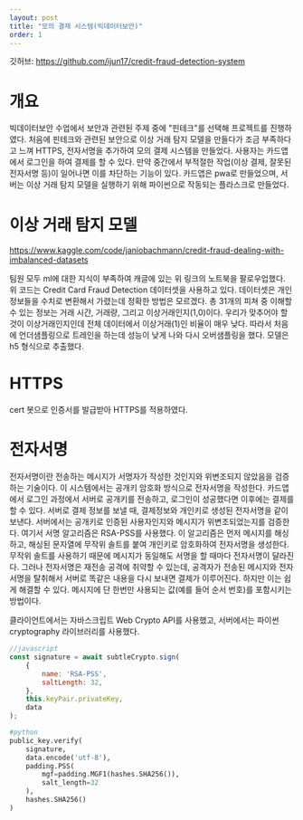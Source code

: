 ```yaml
---
layout: post
title: "모의 결제 시스템(빅데이터보안)"
order: 1
---
```


깃허브: <https://github.com/ijun17/credit-fraud-detection-system>

# 개요

빅데이터보안 수업에서 보안과 관련된 주제 중에 "핀테크"를 선택해 프로젝트를 진행하였다. 처음에 핀테크와 관련된 보안으로 이상 거래 탐지 모델을 만들다가 조금 부족하다고 느껴 HTTPS, 전자서명을 추가하여 모의 결제 시스템을 만들었다. 사용자는 카드앱에서 로그인을 하여 결제를 할 수 있다. 만약 중간에서 부적절한 작업(이상 결제, 잘못된 전자서명 등)이 일어나면 이를 차단하는 기능이 있다. 카드앱은 pwa로 만들었으며, 서버는 이상 거래 탐지 모델을 실행하기 위해 파이썬으로 작동되는 플라스크로 만들었다. 

# 이상 거래 탐지 모델

<https://www.kaggle.com/code/janiobachmann/credit-fraud-dealing-with-imbalanced-datasets>

팀원 모두 ml에 대한 지식이 부족하여 캐글에 있는 위 링크의 노트북을 팔로우업했다. 위 코드는 Credit Card Fraud Detection 데이터셋을 사용하고 있다. 데이터셋은 개인정보들을 수치로 변환해서 가렸는데 정확한 방법은 모르겠다. 총 31개의 피쳐 중 이해할 수 있는 정보는 거래 시간, 거래량, 그리고 이상거래인지(1,0)이다. 우리가 맞추어야 할 것이 이상거래인지인데 전체 데이터에서 이상거래(1)인 비율이 매우 낮다. 따라서 처음에 언더샘플링으로 트레인을 하는데 성능이 낮게 나와 다시 오버샘플링을 했다. 모델은 h5 형식으로 추출했다.

# HTTPS

cert 봇으로 인증서를 발급받아 HTTPS를 적용하였다. 

# 전자서명

전자서명이란 전송하는 메시지가 서명자가 작성한 것인지와 위변조되지 않았음을 검증하는 기술이다. 이 시스템에서는 공개키 암호화 방식으로 전자서명을 작성한다. 카드앱에서 로그인 과정에서 서버로 공개키를 전송하고, 로그인이 성공했다면 이후에는 결제를 할 수 있다. 서버로 결제 정보를 보낼 때, 결제정보와 개인키로 생성된 전자서명을 같이 보낸다. 서버에서는 공개키로 인증된 사용자인지와 메시지가 위변조되었는지를 검증한다. 여기서 서명 알고리즘은 RSA-PSS를 사용했다. 이 알고리즘은 먼저 메시지를 해싱하고, 해싱된 문자열에 무작위 솔트를 붙여 개인키로 암호화하여 전자서명을 생성한다. 무작위 솔트를 사용하기 때문에 메시지가 동일해도 서명을 할 때마다 전자서명이 달라진다. 그러나 전자서명은 재전송 공격에 취약할 수 있는데, 공격자가 전송된 메시지와 전자서명을 탈취해서 서버로 똑같은 내용을 다시 보내면 결제가 이루어진다. 하지만 이는 쉽게 해결할 수 있다. 메시지에 단 한번만 사용되는 값(예를 들어 순서 번호)를 포함시키는 방법이다. 

클라이언트에서는 자바스크립트 Web Crypto API를 사용했고, 서버에서는 파이썬 cryptography 라이브러리를 사용했다. 

```js
//javascript
const signature = await subtleCrypto.sign(
    {
        name: 'RSA-PSS',
        saltLength: 32,
    },
    this.keyPair.privateKey,
    data
);
```

```py
#python
public_key.verify(
    signature,
    data.encode('utf-8'),
    padding.PSS(
        mgf=padding.MGF1(hashes.SHA256()),
        salt_length=32
    ),
    hashes.SHA256()
)
```